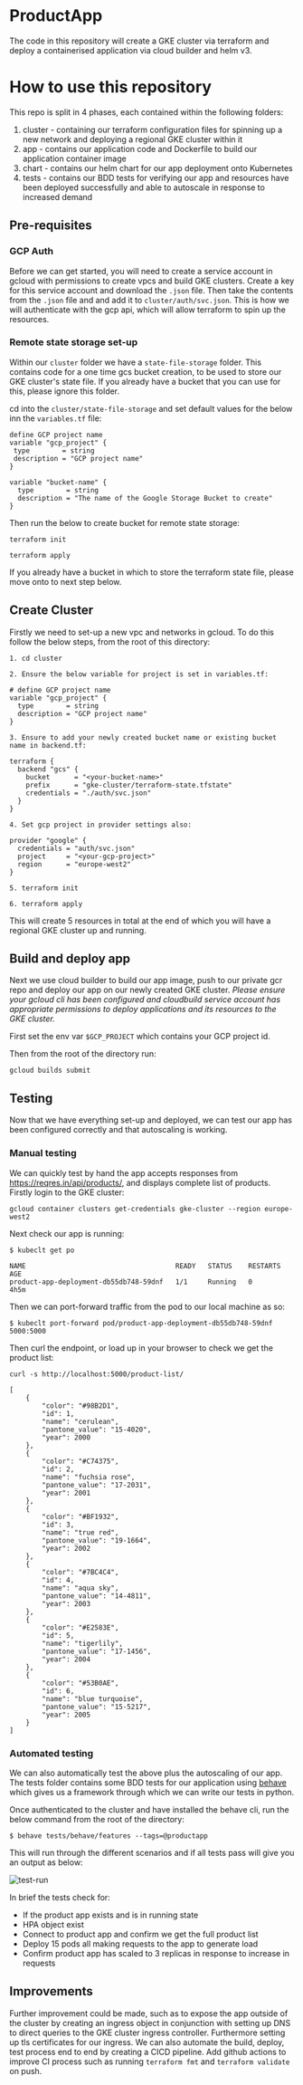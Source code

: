 # ProductApp

The code in this repository will create a GKE cluster via terraform and deploy a containerised application via cloud builder and helm v3.

# How to use this repository

This repo is split in 4 phases, each contained within the following folders:

1) cluster - containing our terraform configuration files for spinning up a new network and deploying a regional GKE cluster within it
2) app - contains our application code and Dockerfile to build our application container image
3) chart - contains our helm chart for our app deployment onto Kubernetes
4) tests - contains our BDD tests for verifying our app and resources have been deployed successfully and able to autoscale in response to increased demand

## Pre-requisites

### GCP Auth

Before we can get started, you will need to create a service account in gcloud with permissions to create vpcs and build GKE clusters. Create a key for this service account and download the `.json` file. Then take the contents from the `.json` file and and add it to `cluster/auth/svc.json`. This is how we will authenticate with the gcp api, which will allow terraform to spin up the resources.

### Remote state storage set-up

Within our `cluster` folder we have a `state-file-storage` folder. This contains code for a one time gcs bucket creation, to be used to store our GKE cluster's state file. If you already have a bucket that you can use for this, please ignore this folder.

cd into the `cluster/state-file-storage` and set default values for the below inn the `variables.tf` file:
```
define GCP project name
variable "gcp_project" {
 type        = string
 description = "GCP project name"
}

variable "bucket-name" {
  type        = string
  description = "The name of the Google Storage Bucket to create"
}
```

Then run the below to create bucket for remote state storage:
```
terraform init

terraform apply
```

If you already have a bucket in which to store the terraform state file, please move onto to next step below.

## Create Cluster

Firstly we need to set-up a new vpc and networks in gcloud. To do this follow the below steps, from the root of this directory:
```
1. cd cluster

2. Ensure the below variable for project is set in variables.tf:

# define GCP project name
variable "gcp_project" {
  type        = string
  description = "GCP project name"
}

3. Ensure to add your newly created bucket name or existing bucket name in backend.tf:

terraform {
  backend "gcs" {
    bucket      = "<your-bucket-name>"
    prefix      = "gke-cluster/terraform-state.tfstate"
    credentials = "./auth/svc.json"
  }
}

4. Set gcp project in provider settings also:

provider "google" {
  credentials = "auth/svc.json"
  project     = "<your-gcp-project>"
  region      = "europe-west2"
}

5. terraform init

6. terraform apply
```
This will create 5 resources in total at the end of which you will have a regional GKE cluster up and running.

## Build and deploy app

Next we use cloud builder to build our app image, push to our private gcr repo and deploy our app on our newly created GKE cluster. *Please ensure your gcloud cli has been configured and cloudbuild service account has appropriate permissions to deploy applications and its resources to the GKE cluster.*

First set the env var `$GCP_PROJECT` which contains your GCP project id.

Then from the root of the directory run:
```
gcloud builds submit
```
## Testing

Now that we have everything set-up and deployed, we can test our app has been configured correctly and that autoscaling is working.

### Manual testing

We can quickly test by hand the app accepts responses from https://reqres.in/api/products/, and displays complete list of products. Firstly login to the GKE cluster:
```
gcloud container clusters get-credentials gke-cluster --region europe-west2
```
Next check our app is running:
```
$ kubeclt get po

NAME                                     READY   STATUS    RESTARTS   AGE
product-app-deployment-db55db748-59dnf   1/1     Running   0          4h5m
```
Then we can port-forward traffic from the pod to our local machine as so:
```
$ kubeclt port-forward pod/product-app-deployment-db55db748-59dnf 5000:5000
```
Then curl the endpoint, or load up in your browser to check we get the product list:
```
curl -s http://localhost:5000/product-list/

[
    {
        "color": "#98B2D1",
        "id": 1,
        "name": "cerulean",
        "pantone_value": "15-4020",
        "year": 2000
    },
    {
        "color": "#C74375",
        "id": 2,
        "name": "fuchsia rose",
        "pantone_value": "17-2031",
        "year": 2001
    },
    {
        "color": "#BF1932",
        "id": 3,
        "name": "true red",
        "pantone_value": "19-1664",
        "year": 2002
    },
    {
        "color": "#7BC4C4",
        "id": 4,
        "name": "aqua sky",
        "pantone_value": "14-4811",
        "year": 2003
    },
    {
        "color": "#E2583E",
        "id": 5,
        "name": "tigerlily",
        "pantone_value": "17-1456",
        "year": 2004
    },
    {
        "color": "#53B0AE",
        "id": 6,
        "name": "blue turquoise",
        "pantone_value": "15-5217",
        "year": 2005
    }
]
```

### Automated testing

We can also automatically test the above plus the autoscaling of our app. The tests folder contains some BDD tests for our application using [behave](https://behave.readthedocs.io/en/stable/) which gives us a framework through which we can write our tests in python.

Once authenticated to the cluster and have installed the behave cli, run the below command from the root of the directory:
```
$ behave tests/behave/features --tags=@productapp
```
This will run through the different scenarios and if all tests pass will give you an output as below:

![test-run](./test-run.png)

In brief the tests check for:

* If the product app exists and is in running state
* HPA object exist
* Connect to product app and confirm we get the full product list
* Deploy 15 pods all making requests to the app to generate load
* Confirm product app has scaled to 3 replicas in response to increase in requests

## Improvements

Further improvement could be made, such as to expose the app outside of the cluster by creating an ingress object in conjunction with setting up DNS to direct queries to the GKE cluster ingress controller. Furthermore setting up tls certificates for our ingress. We can also automate the build, deploy, test process end to end by creating a CICD pipeline. Add github actions to improve CI process such as running `terraform fmt` and `terraform validate` on push.  
